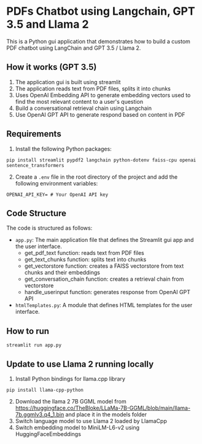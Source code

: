 # PDFs Chatbot using Langchain, GPT 3.5 and Llama 2
This is a Python gui application that demonstrates how to build a custom PDF chatbot using LangChain and GPT 3.5 / Llama 2. 


## How it works (GPT 3.5)
1. The application gui is built using streamlit
2. The application reads text from PDF files, splits it into chunks
3. Uses OpenAI Embedding API to generate embedding vectors used to find the most relevant content to a user's question 
4. Build a conversational retrieval chain using Langchain
5. Use OpenAI GPT API to generate respond based on content in PDF


## Requirements
1. Install the following Python packages:
```
pip install streamlit pypdf2 langchain python-dotenv faiss-cpu openai sentence_transformers
```

2. Create a `.env` file in the root directory of the project and add the following environment variables:
```
OPENAI_API_KEY= # Your OpenAI API key
```


## Code Structure

The code is structured as follows:

- `app.py`: The main application file that defines the Streamlit gui app and the user interface.
    * get_pdf_text function: reads text from PDF files
    * get_text_chunks function: splits text into chunks
    * get_vectorstore function: creates a FAISS vectorstore from text chunks and their embeddings
    * get_conversation_chain function: creates a retrieval chain from vectorstore
    * handle_userinput function: generates response from OpenAI GPT API
- `htmlTemplates.py`: A module that defines HTML templates for the user interface.


## How to run
```
streamlit run app.py
```


## Update to use Llama 2 running locally
1. Install Python bindings for llama.cpp library
```
pip install llama-cpp-python
```
2. Download the llama 2 7B GGML model from https://huggingface.co/TheBloke/LLaMa-7B-GGML/blob/main/llama-7b.ggmlv3.q4_1.bin and place it in the models folder
3. Switch language model to use Llama 2 loaded by LlamaCpp
4. Switch embedding model to MiniLM-L6-v2 using HuggingFaceEmbeddings